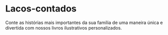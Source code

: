 # Lacos-contados
Conte as histórias mais importantes da sua família de uma maneira única e divertida com nossos livros ilustrativos personalizados.
